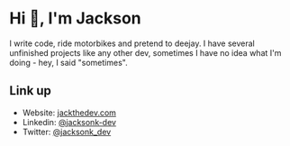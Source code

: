 # Hi :wave:, I'm Jackson
I write code, ride motorbikes and pretend to deejay. I have several unfinished projects like any other dev, sometimes I have no idea what I'm doing - hey, I said "sometimes".

## Link up
- Website: <a href="https://jackthedev.com">jackthedev.com</a>
- Linkedin: <a href="https://www.linkedin.com/in/jacksonk-dev">@jacksonk-dev</a>
- Twitter: <a href="https://www.twitter.com/jacksonk_dev">@jacksonk_dev</a>
